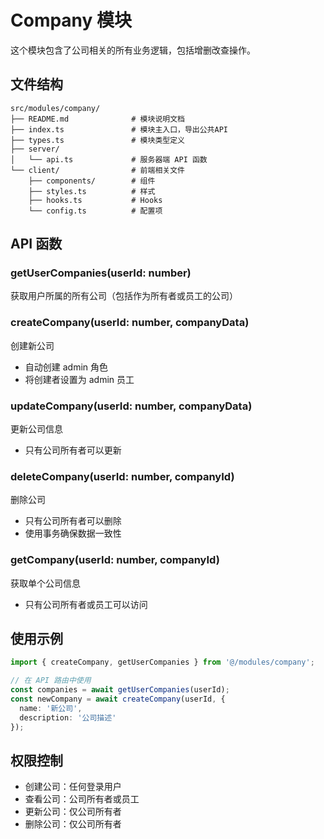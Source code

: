 # Company 模块

这个模块包含了公司相关的所有业务逻辑，包括增删改查操作。

## 文件结构

```
src/modules/company/
├── README.md              # 模块说明文档
├── index.ts               # 模块主入口，导出公共API
├── types.ts               # 模块类型定义
├── server/
│   └── api.ts             # 服务器端 API 函数
└── client/                # 前端相关文件
    ├── components/        # 组件
    ├── styles.ts          # 样式
    ├── hooks.ts           # Hooks
    └── config.ts          # 配置项
```

## API 函数

### getUserCompanies(userId: number)
获取用户所属的所有公司（包括作为所有者或员工的公司）

### createCompany(userId: number, companyData)
创建新公司
- 自动创建 admin 角色
- 将创建者设置为 admin 员工

### updateCompany(userId: number, companyData)
更新公司信息
- 只有公司所有者可以更新

### deleteCompany(userId: number, companyId)
删除公司
- 只有公司所有者可以删除
- 使用事务确保数据一致性

### getCompany(userId: number, companyId)
获取单个公司信息
- 只有公司所有者或员工可以访问

## 使用示例

```typescript
import { createCompany, getUserCompanies } from '@/modules/company';

// 在 API 路由中使用
const companies = await getUserCompanies(userId);
const newCompany = await createCompany(userId, {
  name: '新公司',
  description: '公司描述'
});
```

## 权限控制

- 创建公司：任何登录用户
- 查看公司：公司所有者或员工
- 更新公司：仅公司所有者
- 删除公司：仅公司所有者 